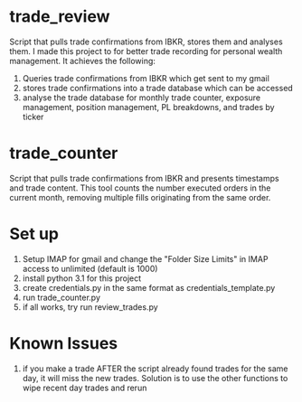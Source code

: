 # trade_review
Script that pulls trade confirmations from IBKR, stores them and analyses them. I made this project to for better trade
recording for personal wealth management. It achieves the following:
1. Queries trade confirmations from IBKR which get sent to my gmail
2. stores trade confirmations into a trade database which can be accessed
3. analyse the trade database for monthly trade counter, exposure management, position management, PL breakdowns, and trades by ticker

# trade_counter
Script that pulls trade confirmations from IBKR and presents timestamps and trade content. This tool counts the number executed 
orders in the current month, removing multiple fills originating from the same order.

# Set up
1. Setup IMAP for gmail and change the "Folder Size Limits" in IMAP access to unlimited (default is  1000)
2. install python 3.1 for this project
3. create credentials.py in the same format as credentials_template.py
4. run trade_counter.py
5. if all works, try run review_trades.py

# Known Issues
1. if you make a trade AFTER the script already found trades for the same day, it will miss the new trades. Solution is to use the other functions to wipe recent day trades and rerun